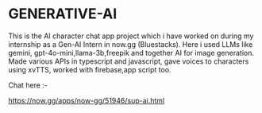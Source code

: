 # GENERATIVE-AI
This is the AI character chat app project which i have worked on during my internship as a Gen-AI Intern in now.gg (Bluestacks). Here i used LLMs like gemini, gpt-4o-mini,llama-3b,freepik and together AI for image generation. Made various APIs in typescript and javascript, gave voices to characters using xvTTS, worked with firebase,app script too.

Chat here :-

https://now.gg/apps/now-gg/51946/sup-ai.html

